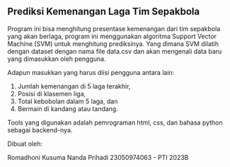 ## Prediksi Kemenangan Laga Tim Sepakbola
Program ini bisa menghitung presentase kemenangan dari tim sepakbola yang akan berlaga, 
program ini menggunakan algoritma Support Vector Machine (SVM) untuk menghitung prediksinya. 
Yang dimana SVM dilatih dengan dataset dengan nama file data.csv dan akan mengenali data baru yang dimasukkan oleh pengguna.

Adapun masukkan yang harus diisi pengguna antara lain:

1. Jumlah kemenangan di 5 laga terakhir,
2. Posisi di klasemen liga,
3. Total kebobolan dalam 5 laga, dan
4. Bermain di kandang atau tandang.
   
Tools yang digunakan adalah pemrograman html, css, dan bahasa python sebagai backend-nya.







Dibuat oleh:

Romadhoni Kusuma Nanda Prihadi
23050974063 - PTI 2023B
